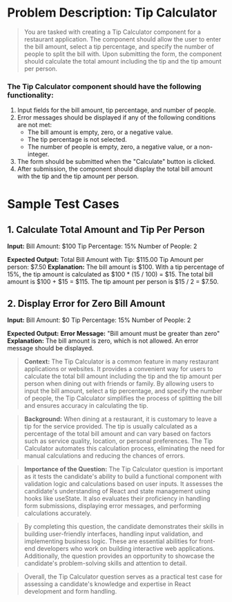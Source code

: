 
# Problem Description: Tip Calculator

>You are tasked with creating a Tip Calculator component for a restaurant application. The component should allow the user to enter the bill amount, select a tip percentage, and specify the number of people to split the bill with. Upon submitting the form, the component should calculate the total amount including the tip and the tip amount per person.

### The Tip Calculator component should have the following functionality:

1. Input fields for the bill amount, tip percentage, and number of people.
2. Error messages should be displayed if any of the following conditions are not met:
	- The bill amount is empty, zero, or a negative value.
	- The tip percentage is not selected.
	- The number of people is empty, zero, a negative value, or a non-integer.
3. The form should be submitted when the "Calculate" button is clicked.
4. After submission, the component should display the total bill amount with the tip and the tip amount per person.


# Sample Test Cases

## 1. Calculate Total Amount and Tip Per Person

**Input:**
Bill Amount: $100
Tip Percentage: 15%
Number of People: 2

**Expected Output:**
Total Bill Amount with Tip: $115.00
Tip Amount per person: $7.50
**Explanation:** The bill amount is $100. With a tip percentage of 15%, the tip amount is calculated as $100 * (15 / 100) = $15. The total bill amount is $100 + $15 = $115. The tip amount per person is $15 / 2 = $7.50.

## 2. Display Error for Zero Bill Amount

**Input:**
Bill Amount: $0
Tip Percentage: 15%
Number of People: 2

**Expected Output:**
**Error Message:** "Bill amount must be greater than zero"
**Explanation:** The bill amount is zero, which is not allowed. An error message should be displayed.

>**Context:** The Tip Calculator is a common feature in many restaurant applications or websites. It provides a convenient way for users to calculate the total bill amount including the tip and the tip amount per person when dining out with friends or family. By allowing users to input the bill amount, select a tip percentage, and specify the number of people, the Tip Calculator simplifies the process of splitting the bill and ensures accuracy in calculating the tip.

>**Background:** When dining at a restaurant, it is customary to leave a tip for the service provided. The tip is usually calculated as a percentage of the total bill amount and can vary based on factors such as service quality, location, or personal preferences. The Tip Calculator automates this calculation process, eliminating the need for manual calculations and reducing the chances of errors.

>**Importance of the Question:** The Tip Calculator question is important as it tests the candidate's ability to build a functional component with validation logic and calculations based on user inputs. It assesses the candidate's understanding of React and state management using hooks like useState. It also evaluates their proficiency in handling form submissions, displaying error messages, and performing calculations accurately.

>By completing this question, the candidate demonstrates their skills in building user-friendly interfaces, handling input validation, and implementing business logic. These are essential abilities for front-end developers who work on building interactive web applications. Additionally, the question provides an opportunity to showcase the candidate's problem-solving skills and attention to detail.

>Overall, the Tip Calculator question serves as a practical test case for assessing a candidate's knowledge and expertise in React development and form handling.
